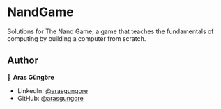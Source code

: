 # NandGame

Solutions for The Nand Game, a game that teaches the fundamentals of computing by building a computer from scratch.



## Author

👤 **Aras Güngöre**

- LinkedIn: [@arasgungore](https://www.linkedin.com/in/arasgungore)
- GitHub: [@arasgungore](https://github.com/arasgungore)
